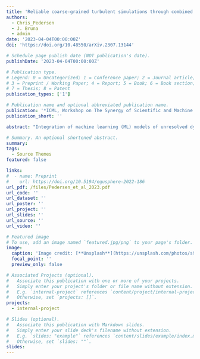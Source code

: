 ```yaml
---
title: 'Reliable coarse-grained turbulent simulations through combined offline learning and neural emulation'
authors:
  - Chris_Pedersen
  - J. Bruna
  - admin
date: '2023-04-04T00:00:00Z'
doi: 'https://doi.org/10.48550/arXiv.2307.13144'

# Schedule page publish date (NOT publication's date).
publishDate: '2023-04-04T00:00:00Z'

# Publication type.
# Legend: 0 = Uncategorized; 1 = Conference paper; 2 = Journal article;
# 3 = Preprint / Working Paper; 4 = Report; 5 = Book; 6 = Book section;
# 7 = Thesis; 8 = Patent
publication_types: ['1']

# Publication name and optional abbreviated publication name.
publication: '*ICML, Workshop on The Synergy of Scientific and Machine Learning Modeling*, arXiv:2307.13144'
publication_short: ''

abstract: "Integration of machine learning (ML) models of unresolved dynamics into numerical simulations of fluid dynamics has been demonstrated to improve the accuracy of coarse resolution simulations. However, when trained in a purely offline mode, integrating ML models into the numerical scheme can lead to instabilities. In the context of a 2D, quasi-geostrophic turbulent system, we demonstrate that including an additional network in the loss function, which emulates the state of the system into the future, produces offline-trained ML models that capture important subgrid processes, with improved stability properties."

# Summary. An optional shortened abstract.
summary: 
tags:
  - Source Themes
featured: false

links:
#  - name: Preprint
#    url: https://doi.org/10.5194/egusphere-2022-186
url_pdf: /files/Pedersen_et_al_2023.pdf
url_code: ''
url_dataset: ''
url_poster: ''
url_project: ''
url_slides: ''
url_source: ''
url_video: ''

# Featured image
# To use, add an image named `featured.jpg/png` to your page's folder.
image:
  caption: 'Image credit: [**Unsplash**](https://unsplash.com/photos/s9CC2SKySJM)'
  focal_point: ''
  preview_only: false

# Associated Projects (optional).
#   Associate this publication with one or more of your projects.
#   Simply enter your project's folder or file name without extension.
#   E.g. `internal-project` references `content/project/internal-project/index.md`.
#   Otherwise, set `projects: []`.
projects:
  - internal-project

# Slides (optional).
#   Associate this publication with Markdown slides.
#   Simply enter your slide deck's filename without extension.
#   E.g. `slides: "example"` references `content/slides/example/index.md`.
#   Otherwise, set `slides: ""`.
slides:
---
```

